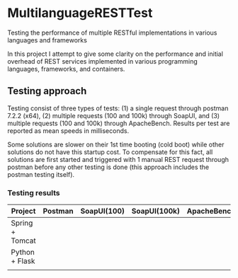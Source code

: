 # MultilanguageRESTTest
Testing the performance of multiple RESTful implementations in various languages and frameworks

In this project I attempt to give some clarity on the performance and initial overhead of REST services implemented in various programming languages, frameworks, and containers.

## Testing approach

Testing consist of three types of tests: (1) a single request through postman 7.2.2 (x64), (2) multiple requests (100 and 100k) through SoapUI, and (3) multiple requests (100 and 100k) through ApacheBench. Results per test are reported as mean speeds in milliseconds.

Some solutions are slower on their 1st time booting (cold boot) while other solutions do not have this startup cost. To compensate for this fact, all solutions are first started and triggered with 1 manual REST request through postman before any other testing is done (this approach includes the postman testing itself). 

### Testing results

|Project|Postman|SoapUI(100)|SoapUI(100k)|ApacheBench(100)|ApacheBench(100k)|
|---|---|---|---|---|---|
|Spring + Tomcat||||||
|Python + Flask||||||
|||||||
